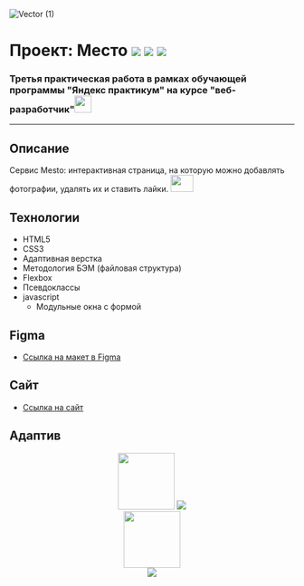 ![Vector (1)](https://user-images.githubusercontent.com/102030035/168868073-4f310a8b-d662-4c9b-bbf7-f762015106ed.png)



# Проект: Место <img src='https://img.shields.io/badge/technology-html-red'>  <img src='https://img.shields.io/badge/technology-css-blue'>  <img src="https://img.shields.io/badge/technology-javascript-yellow">

 

  
  
### **Третья практическая работа в рамках обучающей программы "Яндекс практикум" на курсе "веб-разработчик"**<img src="https://media.giphy.com/media/llQMjpdCwjdrVGzz1d/giphy.gif" width="30px" height="30px">




-----------------------------------------------------------------------------------------------------------------------------------------------------------------

## Описаниe
Сервис Mesto: интерактивная страница, на которую можно добавлять фотографии, удалять их и ставить лайки. <img src="https://media.giphy.com/media/lqeqcjvmZuxkS3o9b7/giphy.gif" width="40px" height='30px'>

## Технологии
- HTML5
- CSS3
- Адаптивная верстка 
- Методология БЭМ (файловая структура)
- Flexbox
- Псевдоклассы
- javascript
  - Модульные окна с формой


## **Figma**

* [Ссылка на макет в Figma](https://www.figma.com/file/2cn9N9jSkmxD84oJik7xL7/JavaScript.-Sprint-4?node-id=0%3A1)
## **Cайт**
* [Ссылка на сайт](https://trqktop.github.io/mesto-project/)


## **Адаптив**

<div align="center">
  <img src="https://media.giphy.com/media/YULPJoecGetvtOm1H0/giphy.gif" width="100"/>
  <img src="https://user-images.githubusercontent.com/102030035/168161242-781c3e17-3255-4360-8758-f9a86acc2eb2.jpg">
</div>

<div align="center">
 <img src="https://media.giphy.com/media/SQTSmiJl0uKoZNdv1T/giphy.gif" width="100" align="top"/>
</div>
<div align="center">
 <img src="https://user-images.githubusercontent.com/102030035/168161073-3699f258-d38b-4fab-aec7-18ae012d09fa.jpg"> 
</div>


  

